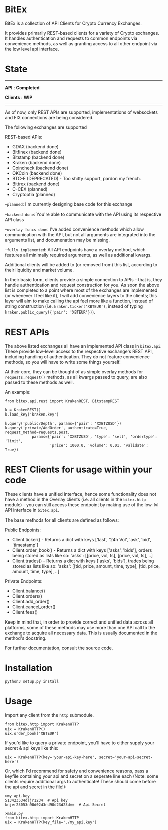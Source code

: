 # BitEx
BitEx is a collection of API Clients for Crypto Currency Exchanges.

It provides primarily REST-based clients for a variety of Crypto exchanges. It handles authentication and requests to common endpoints via convenience methods, 
as well as granting access to all other endpoint via the low level api interface.

# State
--------------------------------

**API** : **Completed**

**Clients** : **WIP**

--------------------------------
As of now, only REST APIs are supported, implementations of websockets and FIX connections are being considered.

The following exchanges are supported

REST-based APIs:
- GDAX (backend done)
- Bitfinex (backend done)
- Bitstamp (backend done)
- Kraken (backend done)
- Coincheck (backend done)
- OKCoin (backend done)
- BTC-E (DEPRECATED) - Too shitty support, pardon my french.
- Bittrex (backend done)
- C-CEX (planned)
- Cryptoptia (planned)


-`planned`: I'm currently designing base code for this exchange

-`backend done`: You're able to communicate with the API using its respective API class

-`overlay funcs done`: I've added convenience methods which allow communication with the API, but not all arguments are integrated into the arguments list, and documenation may be missing.

-`fully implemented`: All API endpoints have a overlay method, which features all minimally required arguments, as well as additional kwargs.

Additional clients will be added to (or removed from) this list, according to their liquidity and market volume.

In their basic form, clients provide a simple connection to APIs - that is, they handle authentication and request construction for you. As soon the above list is completed to a point where most of the exchanges are implemented (or whenever I feel like it), I will add convenience layers to the clients; this layer will aim to make calling the api feel more like a function, instead of string construction (i.e. `kraken.ticker('XBTEUR')`, instead of typing `kraken.public_query({'pair': 'XBTEUR'})`). 

# REST APIs

The above listed exchanges all have an implemented API class in `bitex.api`. These provide low-level access to the
respective exchange's REST API, including handling of authentication. They do not feature convenience methods, so you will
have to write some things yourself. 

At their core, they can be thought of as simple overlay methods for `requests.request()` methods, as all
kwargs passed to query, are also passed to these methods as well. 

An example:
```
from bitex.api.rest import KrakenREST, BitstampREST

k = KrakenREST()
k.load_key('kraken.key')

k.query('public/Depth', params={'pair': 'XXBTZUSD'})
k.query('private/AddOrder', authenticate=True, request_method=requests.post,
            params={'pair': 'XXBTZUSD', 'type': 'sell', 'ordertype': 'limit',
                    'price': 1000.0, 'volume': 0.01, 'validate': True})
```

# REST Clients for usage within your code

These clients have a unified interface, hence some functionality does not have a method in the Overlay clients 
(i.e. all clients in the `bitex.http` module) - you can still access these endpoint by making use of the 
low-lvl API interface in `bitex.api`. 

The base methods for all clients are defined as follows:

Public Endpoints:
- Client.ticker() - Returns a dict with keys ['last', '24h Vol', 'ask', 'bid', 'timestamp']
- Client.order_book() - Returns a dict with keys ['asks', 'bids'], orders being stored as 
lists like so: 'asks': [[price, vol, ts], [price, vol, ts], ..]
- Client.trades() - Returns a dict with keys ['asks', 'bids'], trades being stored as lists
like so: 'asks': [[tid, price, amount, time, type], [tid, price, amount, time, type], ..]

Private Endpoints:
- Client.balance()
- Client.orders()
- Client.add_order()
- Client.cancel_order()
- Client.fees()

Keep in mind that, in order to provide correct and unified data across all platforms, some of these methods may use more than one
API call to the exchange to acquire all necessary data. This is usually documented in the method's docstring. 


For further documentation, consult the source code.


# Installation
`python3 setup.py install`


# Usage
Import any client from the `http` submodule.
```
from bitex.http import KrakenHTTP
uix = KrakenHTTP()
uix.order_book('XBTEUR')
```

If you'd like to query a private endpoint, you'll have to either supply your secret & api keys like this:
```
uix = KrakenHTTP(key='your-api-key-here', secret='your-api-secret-here')
```

Or, which I'd recommend for safety and convenience reasons, pass a keyfile containing your api and secret on a seperate line each (Note: some clients require additional args to authenticate! These should come before the api and secret in the file!):
```
>my_api.key
513423534dljr1234  # Api key
knjer23053n90d02d3nd90d23d23d==  # Api Secret

>main.py
from bitex.http import KrakenHTTP
uix = KrakenHTTP(key_file='./my_api.key')
```






